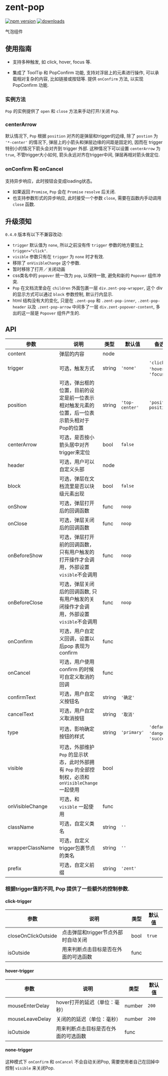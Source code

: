 # zent-pop

[![npm version](https://img.shields.io/npm/v/zent-pop.svg?style=flat)](https://www.npmjs.com/package/zent-pop) [![downloads](https://img.shields.io/npm/dt/zent-pop.svg)](https://www.npmjs.com/package/zent-pop)

气泡组件

## 使用指南

-   支持多种触发, 如 click, hover, focus 等.

-   集成了 ToolTip 和 PopConfirm 功能, 支持对浮层上的元素进行操作, 可以承载相对复杂的内容, 比如链接或按钮等. 提供 `onConfirm` 方法, 以实现 PopConfirm 功能.


### 实例方法

`Pop` 的实例提供了 `open` 和 `close` 方法来手动打开/关闭 `Pop`.


### centerArrow

默认情况下, `Pop` 根据 `position` 对齐的是弹层和trigger的边缘, 除了 `postion` 为 `'*-center'` 的情况下, 弹层上的小箭头和弹层边缘的间距是固定的, 因而在 trigger 特别小的情况下箭头会对齐到 trigger 外部. 这种情况下可以设置 `centerArrow` 为 `true`, 不管trigger大小如何, 箭头永远对齐在trigger中间, 弹层再相对箭头做定位.

### onConfirm 和 onCancel

支持异步响应，此时按钮会变成loading状态。

- 如果返回 `Promise`, `Pop` 会在 `Promise` `resolve` 后关闭.
- 也支持参数形式的异步响应, 此时接受一个参数 `close`, 需要在函数内手动调用 `close` 函数.


## 升级须知

`0.4.0` 版本有以下不兼容改动:

* `trigger` 默认值为 `none`, 所以之前没有传 `trigger` 参数的地方要加上 `trigger="click"`.
* `visible` 参数只有在 `trigger` 为 `none` 时才有效.
* 移除了 `onVisibleChange` 这个参数.
* 暂时移除了打开／关闭动画
* css类名中的 `popover` 统一改为 `pop`, 以保持一致, 避免和新的 `Popover` 组件冲突.
* `Pop` 在文档流里会在 `children` 外面包裹一层 `div.zent-pop-wrapper`, 这个 div 的显示方式可以通过 `block` 参数控制, 默认行内显示.
* html 结构没有大的变化, 只是在 `.zent-pop` 和 `.zent-pop-inner`, `.zent-pop-header` 以及 `.zent-pop-arrow` 中间多了一层 `div.zent-popover-content`, 多出的这一层是 `Popover` 组件产生的.


## API

| 参数 | 说明 | 类型 | 默认值 | 备选值 |
|------|------|------|--------|--------|
| content | 弹层的内容 | node | | |
| trigger | 可选，触发方式 | string | `'none'` | `'click'`, `'hover'`, `'focus'` |
| position | 可选，弹出框的位置，目前的设定是前一位表示相对触发元素的位置，后一位表示箭头相对于Pop的位置 | string | `'top-center'` | `'position-position'` |
| centerArrow | 可选，是否按小箭头居中对齐trigger来定位 | bool | `false` |  |
| header | 可选，用户可以自定义头部 | node | | |
| block | 可选，弹层在文档流里是否以块级元素出现 | bool | `false` |  |
| onShow | 可选，弹层打开后的回调函数 | func | `noop` | |
| onClose | 可选，弹层关闭后的回调函数 | func | `noop` | |
| onBeforeShow | 可选，弹层打开前的回调函数，只有用户触发的打开操作才会调用，外部设置`visible`不会调用 | func | `noop` | |
| onBeforeClose | 可选，弹层关闭后的回调函数, 只有用户触发的关闭操作才会调用，外部设置`visible`不会调用 | func | `noop` | |
| onConfirm | 可选，用户自定义回调，设置以后pop 表现为confirm | func |  |  |
| onCancel | 可选，用户使用 confirm 的时候可自定义取消的回调 | func |  |  |
| confirmText | 可选，用户自定义按钮名 | string | `'确定'` |  |
| cancelText | 可选，用户自定义取消按钮 | string | `'取消'` |  |
| type | 可选，影响确定按钮的样式 | string | `'primary'` | `'default'`, `'danger'`, `'success'` |
| visible | 可选，外部维护 `Pop` 的显示状态，此时外部拥有 `Pop` 的全部控制权，必须和 `onVisibleChange` 一起使用 | bool | | |
| onVisibleChange | 可选，和 `visible` 一起使用 | func | | |
| className | 可选，自定义类名 | string | `''` |  |
| wrapperClassName | 可选，自定义trigger包裹节点的类名 | string | `''` |  |
| prefix | 可选，自定义前缀 | string | `'zent'` |  |

### 根据trigger值的不同, Pop 提供了一些额外的控制参数.

#### click-trigger

| 参数 | 说明 | 类型 | 默认值 |
|------|------|------|--------|
| closeOnClickOutside | 点击弹层和trigger节点外部时自动关闭 | bool | `true` |
| isOutside | 用来判断点击目标是否在外面的可选函数 | func | |

#### hover-trigger

| 参数 | 说明 | 类型 | 默认值 |
|------|------|------|--------|
| mouseEnterDelay | hover打开的延迟（单位：毫秒） | number | `200` |
| mouseLeaveDelay | 关闭的的延迟（单位：毫秒） | number | `200` |
| isOutside | 用来判断点击目标是否在外面的可选函数 | func | |

#### none-trigger

这种模式下 `onConfirm` 和 `onCancel` 不会自动关闭Pop, 需要使用者自己在回掉中控制 `visible` 来关闭Pop.
